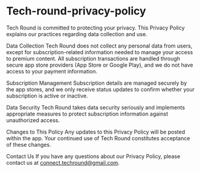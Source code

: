 # Tech-round-privacy-policy

Tech Round is committed to protecting your privacy. This Privacy Policy explains our practices regarding data collection and use.

Data Collection
Tech Round does not collect any personal data from users, except for subscription-related information needed to manage your access to premium content. All subscription transactions are handled through secure app store providers (App Store or Google Play), and we do not have access to your payment information.

Subscription Management
Subscription details are managed securely by the app stores, and we only receive status updates to confirm whether your subscription is active or inactive.

Data Security
Tech Round takes data security seriously and implements appropriate measures to protect subscription information against unauthorized access.

Changes to This Policy
Any updates to this Privacy Policy will be posted within the app. Your continued use of Tech Round constitutes acceptance of these changes.

Contact Us
If you have any questions about our Privacy Policy, please contact us at connect.techround@gmail.com.
